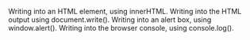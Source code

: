 Writing into an HTML element,        using innerHTML.
Writing into the HTML output using     document.write().
Writing into an alert box, using        window.alert().
Writing into the browser console, using         console.log().